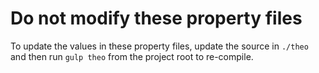 # Do not modify these property files

To update the values in these property files, update the source in `./theo` and then run `gulp theo` from the project root to re-compile.